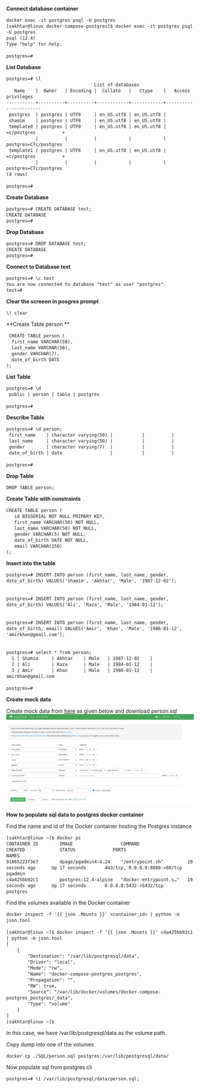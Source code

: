 **Connect database container**
```
docker exec -it postgres psql -U postgres
[sakhtar@linux docker-compose-postgres]$ docker exec -it postgres psql -U postgres
psql (12.4)
Type "help" for help.

postgres=# 
```

**List Database**
```
postgres=# \l
                                 List of databases
   Name    |  Owner   | Encoding |  Collate   |   Ctype    |   Access privileges   
-----------+----------+----------+------------+------------+-----------------------
 postgres  | postgres | UTF8     | en_US.utf8 | en_US.utf8 | 
 shamim    | postgres | UTF8     | en_US.utf8 | en_US.utf8 | 
 template0 | postgres | UTF8     | en_US.utf8 | en_US.utf8 | =c/postgres          +
           |          |          |            |            | postgres=CTc/postgres
 template1 | postgres | UTF8     | en_US.utf8 | en_US.utf8 | =c/postgres          +
           |          |          |            |            | postgres=CTc/postgres
(4 rows)

postgres=# 

```
**Create Database**
```
postgres=# CREATE DATABASE test;
CREATE DATABASE
postgres=# 

```
**Drop Database**
```
postgres=# DROP DATABASE test;
CREATE DATABASE
postgres=# 

```
**Connect to Database test**
```
postgres=# \c test
You are now connected to database "test" as user "postgres".
test=# 
```
**Clear the screeen in posgres prompt**

```
\! clear
```

**Create Table person **
```
 CREATE TABLE person (
  first_name VARCHAR(50),
  last_name VARCHAR(50),
  gender VARCHAR(7),
  date_of_birth DATE
);
```

**List Table**
```
postgres=# \d
 public | person | table | postgres

postgres=# 

```

**Describe Table**
```
postgres=# \d person;
 first_name    | character varying(50) |           |          | 
 last_name     | character varying(50) |           |          | 
 gender        | character varying(7)  |           |          | 
 date_of_birth | date                  |           |          | 

postgres=#
```

**Drop Table**
```
DROP TABLE person;
```

**Create Table with constraints**
```
CREATE TABLE person (
   id BIGSERIAL NOT NULL PRIMARY KEY,
   first_name VARCHAR(50) NOT NULL,
   last_name VARCHAR(50) NOT NULL,
   gender VARCHAR(5) NOT NULL,
   date_of_birth DATE NOT NULL,
   email VARCHAR(150)
);
```

**Insert into the table**
```
postgres=# INSERT INTO person (first_name, last_name, gender, date_of_birth) VALUES('Shamim', 'Akhtar', 'Male', '1987-12-02');


postgres=# INSERT INTO person (first_name, last_name, gender, date_of_birth) VALUES('Ali', 'Raza', 'Male', '1984-01-12');


postgres=# INSERT INTO person (first_name, last_name, gender, date_of_birth, email) VALUES('Amir', 'Khan', 'Male', '1986-01-12', 'amirkhan@gmail.com');


postgres=# select * from person;
  1 | Shamim     | Akhtar    | Male   | 1987-12-02    | 
  2 | Ali        | Raza      | Male   | 1984-01-12    | 
  3 | Amir       | Khan      | Male   | 1986-01-12    | amirkhan@gmail.com

postgres=# 
```

**Create mock data**

Create mock data from [here](https://www.mockaroo.com/) as given below and download person.sql
![mock_data_person](./images/mock_data_person.png)

**How to populate sql data to postgres docker container**

Find the name and id of the Docker container hosting the Postgres instance
```
[sakhtar@linux ~]$ docker ps
CONTAINER ID        IMAGE                  COMMAND                  CREATED             STATUS              PORTS                           NAMES
91865223f3e7        dpage/pgadmin4:4.24    "/entrypoint.sh"         19 seconds ago      Up 17 seconds       443/tcp, 0.0.0.0:8080->80/tcp   pgadmin
c4a425bb92c1        postgres:12.4-alpine   "docker-entrypoint.s…"   19 seconds ago      Up 17 seconds       0.0.0.0:5432->5432/tcp          postgres
```

Find the volumes available in the Docker container

```
docker inspect -f '{{ json .Mounts }}' <container_id> | python -m json.tool

[sakhtar@linux ~]$ docker inspect -f '{{ json .Mounts }}' c4a425bb92c1 | python -m json.tool
[
    {
        "Destination": "/var/lib/postgresql/data",
        "Driver": "local",
        "Mode": "rw",
        "Name": "docker-compose-postgres_postgres",
        "Propagation": "",
        "RW": true,
        "Source": "/var/lib/docker/volumes/docker-compose-postgres_postgres/_data",
        "Type": "volume"
    }
]
[sakhtar@linux ~]$
```
In this case, we have /var/lib/postgresql/data as the volume path.

Copy dump into one of the volumes

```
docker cp ./SQL/person.sql postgres:/var/lib/postgresql/data/
```

Now populate sql from postgres cli

```
postgres=# \i /var/lib/postgresql/data/person.sql;
```


